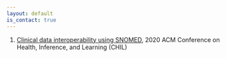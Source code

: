 ```yaml
---
layout: default
is_contact: true
---
```


1. [Clinical data interoperability using SNOMED](https://slideslive.com/38931925/automated-clinical-concept-mapping-using-snomed?ref=search-presentations-automated+clinical+concept), 2020 ACM Conference on Health, Inference, and Learning (CHIL)
